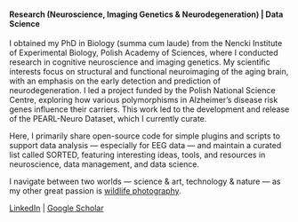 #### Research (Neuroscience, Imaging Genetics & Neurodegeneration) | Data Science

I obtained my PhD in Biology (summa cum laude) from the Nencki Institute of Experimental Biology, Polish Academy of Sciences, where I conducted research in cognitive neuroscience and imaging genetics. My scientific interests focus on structural and functional neuroimaging of the aging brain, with an emphasis on the early detection and prediction of neurodegeneration. I led a project funded by the Polish National Science Centre, exploring how various polymorphisms in Alzheimer’s disease risk genes influence their carriers. This work led to the development and release of the PEARL-Neuro Dataset, which I currently curate.

Here, I primarily share open-source code for simple plugins and scripts to support data analysis — especially for EEG data — and maintain a curated list called SORTED, featuring interesting ideas, tools, and resources in neuroscience, data management, and data science.

I navigate between two worlds — science & art, technology & nature — as my other great passion is [wildlife photography](https://ptdz.pl).

[LinkedIn](https://www.linkedin.com/in/p-dzianok/) | [Google Scholar](https://scholar.google.pl/citations?user=qztyoNMAAAAJ)

